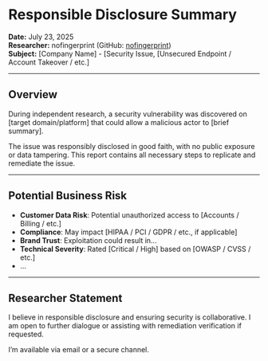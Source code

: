 # Responsible Disclosure Summary

**Date:** July 23, 2025  
**Researcher:** nofingerprint (GitHub: [nofingerprint](https://github.com/nofingerprint))  
**Subject:** [Company Name] - [Security Issue, [Unsecured Endpoint / Account Takeover / etc.]

---

## Overview

During independent research, a security vulnerability was discovered on [target domain/platform] that could allow a malicious actor to [brief summary].

The issue was responsibly disclosed in good faith, with no public exposure or data tampering. This report contains all necessary steps to replicate and remediate the issue.

---

## Potential Business Risk

- **Customer Data Risk**: Potential unauthorized access to [Accounts / Billing / etc.]
- **Compliance**: May impact [HIPAA / PCI / GDPR / etc., if applicable]  
- **Brand Trust**: Exploitation could result in... 
- **Technical Severity**: Rated [Critical / High] based on [OWASP / CVSS / etc.]
- ...


---

## Researcher Statement

I believe in responsible disclosure and ensuring security is collaborative. I am open to further dialogue or assisting with remediation verification if requested.

I’m available via email or a secure channel.

